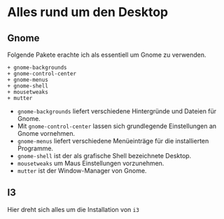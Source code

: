# Alles rund um den Desktop

## Gnome 

Folgende Pakete erachte ich als essentiell um Gnome zu verwenden.

    + gnome-backgrounds
    + gnome-control-center
    + gnome-menus
    + gnome-shell
    + mousetweaks
    + mutter

* `gnome-backgrounds` liefert verschiedene Hintergründe und Dateien für Gnome. 
* Mit `gnome-control-center` lassen sich grundlegende Einstellungen an Gnome vornehmen. 
* `gnome-menus` liefert verschiedene Menüeinträge für die installierten Programme. 
* `gnome-shell` ist der als grafische Shell bezeichnete Desktop.
* `mousetweaks` um Maus Einstellungen vorzunehmen.
* `mutter` ist der Window-Manager von Gnome.








## I3 

Hier dreht sich alles um die Installation von `i3`